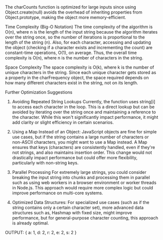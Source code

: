 The charCounts function is optimized for large inputs since using Object.create(null) avoids the overhead of inheriting properties from Object.prototype, making the object more memory-efficient.


Time Complexity (Big-O Notation)
The time complexity of the algorithm is O(n), where n is the length of the input string because the algorithm iterates over the string once, so the number of iterations is proportional to the length of the string (n).
Also, for each character, accessing and updating the object (checking if a character exists and incrementing the count) are constant-time operations, O(1), on average.
Thus, the overall time complexity is O(n), where n is the number of characters in the string.

Space Complexity
The space complexity is O(k), where k is the number of unique characters in the string. Since each unique character gets stored as a property in the charFrequency object, the space required depends on how many different characters exist in the string, not on its length.

Further Optimization Suggestions
1. Avoiding Repeated String Lookups
Currently, the function uses string[i] to access each character in the loop. This is a direct lookup but can be avoided by iterating over the string once and maintaining a reference to the character. While this won't significantly impact performance, it might add clarity or slight efficiency in certain scenarios.

2. Using a Map Instead of an Object:
JavaScript objects are fine for simple use cases, but if the string contains a large number of characters or non-ASCII characters, you might want to use a Map instead. A Map ensures that keys (characters) are consistently handled, even if they're not strings, and also maintains insertion order.
This change would not drastically impact performance but could offer more flexibility, particularly with non-string keys.
3. Parallel Processing
For extremely large strings, you could consider breaking the input string into chunks and processing them in parallel such as using web workers in a browser environment or worker threads in Node.js. This approach would require more complex logic but could improve performance on multi-core systems.

4. Optimized Data Structures:
For specialized use cases (such as if the string contains only a certain character set), more advanced data structures such as, Hashmap with fixed size, might improve performance, but for general-purpose character counting, this approach is already optimal.


OUTPUT: { a: 1, d: 2, r: 2, e: 2, s: 2 }